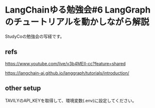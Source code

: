 # LangChainゆる勉強会#6 LangGraphのチュートリアルを動かしながら解説

StudyCoの勉強会の写経です。

## refs

https://www.youtube.com/live/v3b4MEII-cc?feature=shared


https://langchain-ai.github.io/langgraph/tutorials/introduction/


## other setup

TAVILYのAPI_KEYを取得して、環境変数(.env)に設定してください。


